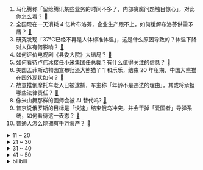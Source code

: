 1. 马化腾称「留给腾讯某些业务的时间不多了，内部贪腐问题触目惊心」，对此你怎么看？ [:link:](https://www.zhihu.com/question/573848431)
2. 全国现在一天消耗 4 亿片布洛芬，企业生产跟不上，如何缓解布洛芬供需矛盾？ [:link:](https://www.zhihu.com/question/573465210)
3. 研究发现「37℃已经不再是人体标准体温」，这是什么原因导致的？体温下降对人体有何影响？ [:link:](https://www.zhihu.com/question/573845872)
4. 如何评价电视剧《县委大院》大结局？ [:link:](https://www.zhihu.com/question/573863179)
5. 如何看待卢伟冰接任小米集团任总裁？有什么值得关注的信息？ [:link:](https://www.zhihu.com/question/573867453)
6. 美国孟菲斯动物园宣布归还大熊猫丫丫和乐乐，结束 20 年租期，中国大熊猫在国外现状如何？ [:link:](https://www.zhihu.com/question/573706058)
7. 故意推倒摩托车老人已被逮捕，车主称「年龄不是违法的理由」，其或将承担哪些法律责任？ [:link:](https://www.zhihu.com/question/573318170)
8. 像米山舞那样的画师会被 AI 替代吗? [:link:](https://www.zhihu.com/question/571006783)
9. 普京说俄罗斯的目标是「快速」结束俄乌冲突，并会干掉「爱国者」导弹系统，如何看待这一表态？ [:link:](https://www.zhihu.com/question/573969252)
10. 普通人怎么能拥有千万资产？ [:link:](https://www.zhihu.com/question/508253617)
<details>
<summary>11 ~ 20</summary>

11. 报道称中方明年 1 月 3 日将调整入境隔离政策，外交部称「将优化便利相关各项安排」，释放了哪些信息？ [:link:](https://www.zhihu.com/question/573590532)
12. 多地公共机构因严重减员相继暂停线下业务办理，岳阳称「决不能借口阳了不履职」，哪些信息值得关注？ [:link:](https://www.zhihu.com/question/573763333)
13. 目前已经阳了的人都有什么感触？ [:link:](https://www.zhihu.com/question/572710148)
14. 酒店称客人退房后发现垃圾里有退烧药和抗原，导致工作人员被感染，如何从法律角度看待此事？客人需要担责吗？ [:link:](https://www.zhihu.com/question/573053993)
15. 如何看待「浙江等多地宣布无症状和轻症可正常上班」？哪些信息需要关注？ [:link:](https://www.zhihu.com/question/573270084)
16. 2023年，是买房的好时机吗？ [:link:](https://www.zhihu.com/question/571215001)
17. 俄罗斯防长绍伊古提议扩军「总兵力增至 150 万」，透露了哪些信息？ [:link:](https://www.zhihu.com/question/573719025)
18. 如何评价「流浪地球 2」中垂直起降 J20 的设计？ [:link:](https://www.zhihu.com/question/572273398)
19. 婚前的房子，房本是男友一人名字，现在准备装修后结婚，男友家希望我家出装修钱，我应该出吗？ [:link:](https://www.zhihu.com/question/571904089)
20. 如果 RTX3060 是发售价甚至更低，能超越 GTX1060 成为 Steam 使用率最高的显卡吗？ [:link:](https://www.zhihu.com/question/506623192)
</details>
<details>
<summary>21 ~ 30</summary>

21. 不等转阴就返岗复工，有什么风险？会带来哪些危害？ [:link:](https://www.zhihu.com/question/573621967)
22. 成都一法官庭审时称律师说话太快等于「放屁」，原告称刷新认知，如何看待此事件？ [:link:](https://www.zhihu.com/question/573746233)
23. 专家称「北方有症状比例比南方高很多」，如何解读此观点？什么原因导致南北方的这种差异？ [:link:](https://www.zhihu.com/question/573833634)
24. 『时代』之后，『经济学人』把大奖 「 2022 年度国家」给了乌克兰，称选择「显而易见」，如何评价？ [:link:](https://www.zhihu.com/question/573584835)
25. 2022年底将至，大盘还会出现反转吗？ [:link:](https://www.zhihu.com/question/572694454)
26. 为什么日漫普遍是黑白的，在他们那发表彩色漫画岂不是很能卷？ [:link:](https://www.zhihu.com/question/557269308)
27. 女子称花两千元考核酸采样员证书，没上岗就失业，警方通报帖子与事实不符，事主已被拘留，哪些信息值得关注？ [:link:](https://www.zhihu.com/question/573203914)
28. 大家真的能接受猫咪上床吗？ [:link:](https://www.zhihu.com/question/442904528)
29. 中印军长级会谈，双方同意「尽早解决剩余问题」，哪些信息值得关注？中印关系又将如何发展？ [:link:](https://www.zhihu.com/question/573850742)
30. 董方卓称「现在球员在联赛中没有安全感，更不可能会想着变得更好」，如何评价当前联赛环境？ [:link:](https://www.zhihu.com/question/573268056)
</details>
<details>
<summary>31 ~ 40</summary>

31. 大基数到底该怎么减肥啊？ [:link:](https://www.zhihu.com/question/568260362)
32. 有电有 WiFi 的户外露营还算露营吗？ [:link:](https://www.zhihu.com/question/569723705)
33. 年货节想买个笔记本，轻薄本还是游戏本呢？ [:link:](https://www.zhihu.com/question/572518455)
34. 鸡蛋有没有好吃的做法？ [:link:](https://www.zhihu.com/question/59911916)
35. 2022 年，你有哪些因为疫情带来的遗憾？ [:link:](https://www.zhihu.com/question/573777648)
36. 美国宣布向乌克兰提供爱国者导弹，「爱国者」导弹防空系统对于俄罗斯来说意味着什么？哪些信息值得关注？ [:link:](https://www.zhihu.com/question/573836402)
37. 2 岁孩子拿铁钉捅插板被电哭，「妈妈及时制止，孩子无大碍」，有哪些警示作用？ [:link:](https://www.zhihu.com/question/573345424)
38. 如何拍出氛围感照片，此次搭载前后柔光灯的 vivo S16 对拍照能有多大提升效果？ [:link:](https://www.zhihu.com/question/573761782)
39. 为什么素马长老看中的是亚索不是永恩? [:link:](https://www.zhihu.com/question/573008854)
40. 如何评价 12 月 22 日发布的 vivo S16 系列，有哪些值得关注的亮点？ [:link:](https://www.zhihu.com/question/573760583)
</details>
<details>
<summary>41 ~ 50</summary>

41. 每次健身先做无氧运动就没有力气跑步了，该怎么办？ [:link:](https://www.zhihu.com/question/570512453)
42. 明末该怎样防止后金八旗入关劫掠？ [:link:](https://www.zhihu.com/question/567410634)
43. 2022 年，你单曲循环最多的是哪首歌？为什么？ [:link:](https://www.zhihu.com/question/571894858)
44. 去旅游发生过什么啼笑皆非的事？ [:link:](https://www.zhihu.com/question/284503352)
45. 广东开始逆向「抢人」，开展新一年的用工对接，浙江多地发红包留人过年，释放了什么信号？ [:link:](https://www.zhihu.com/question/573721198)
46. 退烧药厂商加班加点生产，多地实施拆零销售，布洛芬巨头股价逼近跌停，退烧药短缺何时缓解？ [:link:](https://www.zhihu.com/question/573468648)
47. 江苏南京购房政策再调整，外地人购房无需社保，二套房首付比例降至四成，将产生哪些影响？哪些信息值得关注？ [:link:](https://www.zhihu.com/question/573837652)
48. 2023 年，美国国债会突破 31.4 万亿美元的法定债务上限吗？ [:link:](https://www.zhihu.com/question/572265855)
49. 一个人跑步时感到孤独该如何改善？ [:link:](https://www.zhihu.com/question/571955821)
50. 2022 年，你做过最不后悔的一件事是什么？ [:link:](https://www.zhihu.com/question/573778562)
</details><details>
<summary>bilibili</summary>

1. 这些难道不是全国统一的吗？ [:link:](//www.bilibili.com/video/BV1PR4y1678g)
2. 国风素人改造第一期：今天和老先生重回两千年前的杏坛 [:link:](//www.bilibili.com/video/BV1f14y1N7e5)
3. 《 北 京 烤 鸭 》 [:link:](//www.bilibili.com/video/BV1Ad4y1e7va)
4. 假STEAM把我们和B站告上法庭，索赔100万！？结果居然…… [:link:](//www.bilibili.com/video/BV1c24y1S7Rx)
5. 美国陆军如何在苏军服役？【硬核狠人44】 [:link:](//www.bilibili.com/video/BV1U84y147Rm)
6. 追到贼窝 [:link:](//www.bilibili.com/video/BV1R44y1Z7wY)
7. 2022，看见平凡微光 [:link:](//www.bilibili.com/video/BV1fd4y1Y7Uo)
8. 珍惜眼前人 [:link:](//www.bilibili.com/video/BV1eK411q718)
9. 致敬袁爷爷的模组《稻香》 [:link:](//www.bilibili.com/video/BV1BM411m7Ka)
10. 辣椒致死量！千万别在贵州吃辣椒，一天3顿怕你上瘾... [:link:](//www.bilibili.com/video/BV12G4y1J7Dw)
<details>
<summary>11 ~ 20</summary>

11. 🙂🙂🙂🙂🙂 [:link:](//www.bilibili.com/video/BV1wA411X7Qw)
12. 原来我只是一个简单的支教老师 [:link:](//www.bilibili.com/video/BV1RM41127KD)
13. 今儿去打卡洛杉矶最高楼里的顶级和牛烤肉！这是我今年吃过最豪的饭！#OPPO Find N2# [:link:](//www.bilibili.com/video/BV1b84y1s7UF)
14. 我给国家农业部写了封信 [:link:](//www.bilibili.com/video/BV1g24y1Q72H)
15. 「英雄梦想」Argentina - 2022 [:link:](//www.bilibili.com/video/BV1te4y1L7uf)
16. 奥密克戎你牛波一，把姐烧到41…… [:link:](//www.bilibili.com/video/BV1K44y1f7Bi)
17. 【亮记生物鉴定】网络热传生物鉴定45 [:link:](//www.bilibili.com/video/BV1yV4y1A79U)
18. ⚡砸 坏 化 学 实 验 室⚡ [:link:](//www.bilibili.com/video/BV17g411J7V9)
19. 他咋不阳啊... [:link:](//www.bilibili.com/video/BV1Ev4y1Q72Q)
20. 俺们长大了，这一次，绝不会再让妈妈受伤 [:link:](//www.bilibili.com/video/BV1rM41127LG)
</details>
<details>
<summary>21 ~ 30</summary>

21. 高中永远用不烂的作文素材 [:link:](//www.bilibili.com/video/BV1aD4y1h7Gs)
22. Unity个人独立游戏，求职作品 [:link:](//www.bilibili.com/video/BV1814y1A7eU)
23. 自制钓鱼佬智能快乐竿 [:link:](//www.bilibili.com/video/BV1Mg411J7kp)
24. 发烧41℃，解吟《李凭箜篌引》，代入感很强 [:link:](//www.bilibili.com/video/BV1g84y147Vt)
25. 街头冻梨小摊的冻梨热饮！ [:link:](//www.bilibili.com/video/BV1qG411N7Uk)
26. 开心高兴歌 [:link:](//www.bilibili.com/video/BV1Xe411F7bq)
27. 这就是我变阳的四个阶段 [:link:](//www.bilibili.com/video/BV1f24y1D7EN)
28. 神秘北极圈，迷人的挪威，大自然的宠儿。 [:link:](//www.bilibili.com/video/BV1GV4y1c7nx)
29. 老师全阳了，学校快倒闭了，今天只有一个学生来上学...... [:link:](//www.bilibili.com/video/BV17e411c73A)
30. 家人们，捡了一只猫，这可咋整 [:link:](//www.bilibili.com/video/BV1584y147Km)
</details>
<details>
<summary>31 ~ 40</summary>

31. 【原神】⚡愚 者 何 惧 终 焉⚡ [:link:](//www.bilibili.com/video/BV1xG4y1g7kS)
32. 怎么所有倒霉的事情都让猫猫碰上了！ [:link:](//www.bilibili.com/video/BV1vv4y1Q7mh)
33. 战 狠 I I I [:link:](//www.bilibili.com/video/BV1LV4y1w7Ug)
34. 对不起，我是变态杀手...... [:link:](//www.bilibili.com/video/BV1cg411J7vq)
35. 拉近几十亿公里！普通人用天文望远镜能拍到什么？ [:link:](//www.bilibili.com/video/BV1y84y147YW)
36. 他们居然把游戏里的餐厅搬了出来！甚至连NPC都完美复刻！ [:link:](//www.bilibili.com/video/BV1jG4y1J7DU)
37. 开着凯迪拉克让老人直播卖惨？up主暗访幕后团队！【上集】 [:link:](//www.bilibili.com/video/BV1Je4y1K7cr)
38. 这狗没白养 [:link:](//www.bilibili.com/video/BV19G411P7h4)
39. NewJeans新曲Ditto MV公开 [:link:](//www.bilibili.com/video/BV1he4y1K7nu)
40. 刘谦，在13亿人眼皮底下创造三幕奇迹！【寻找·刘谦】 [:link:](//www.bilibili.com/video/BV1Vd4y1Y7Gd)
</details>
<details>
<summary>41 ~ 50</summary>

41. 哪只羊下的蛋？ [:link:](//www.bilibili.com/video/BV1Lg411J79E)
42. 花1968元整理测评全网“速食早餐”，精选出来的绝对是速食界的扛把子！爆炸好吃！看到=赚到！无广纯分享！ [:link:](//www.bilibili.com/video/BV1aR4y167Nr)
43. 到现在还没阳的人值得被好好珍惜 [:link:](//www.bilibili.com/video/BV1yv4y1Q7g2)
44. 阳了，算工伤吗 [:link:](//www.bilibili.com/video/BV1SG411P7GE)
45. ［我的世界视觉盛宴］这2分半花了我250分钟！ [:link:](//www.bilibili.com/video/BV1LR4y167Ua)
46. 【年度书单】我的2022年度书单，文学类+历史类+哲学类+其他类 [:link:](//www.bilibili.com/video/BV1MG4y1J76L)
47. 土豆这样做，我能吃一吨！ [:link:](//www.bilibili.com/video/BV1GW4y1M7FZ)
48. 烤培根 将就吃 [:link:](//www.bilibili.com/video/BV1Fg411J7qW)
49. 人体的免疫系统是如何战胜流感的？ [:link:](//www.bilibili.com/video/BV1j84y1475b)
50. B站到账4500，花200元买三个大披萨，老婆孩子吃开心 [:link:](//www.bilibili.com/video/BV1uV4y1c7Mw)
</details>
<details>
<summary>51 ~ 60</summary>

51. 都说原声才好，那就继续发原声版吧！没几个赞没人给币也不要紧了…… [:link:](//www.bilibili.com/video/BV1hg411J7yv)
52. “封神的解说！封神的球王！双厨狂喜！真的爱死足球了！” [:link:](//www.bilibili.com/video/BV1gA411R7wu)
53. 上海.云和面馆 厨子探店¥4??? [:link:](//www.bilibili.com/video/BV1JW4y1T7cu)
54. 用布洛芬舞告别2022 [:link:](//www.bilibili.com/video/BV1Td4y1e76h)
55. 我也不想吃宵夜啊，可是它真的太香了。 [:link:](//www.bilibili.com/video/BV1Re411F7b3)
56. 发烧...已经...无所谓了...《最 骚 营 销 号 45》 [:link:](//www.bilibili.com/video/BV1cg411b7YS)
57. 华莱士全系列25种单品大测评！究竟哪款最好吃？ [:link:](//www.bilibili.com/video/BV1FA411X7hz)
58. 对于我来说，饰演憨豆是一种解脱，我既喜欢他又讨厌他 #憨豆先生 [:link:](//www.bilibili.com/video/BV1XK411z78p)
59. 【原神MMD】接住，一定要接住！ [:link:](//www.bilibili.com/video/BV18R4y167bh)
60. 为什么我们的三观这么正？原来以前从广告就开始熏陶了！ [:link:](//www.bilibili.com/video/BV1pA41197Ja)
</details>
<details>
<summary>61 ~ 70</summary>

61. 这些全国都有的连锁店，居然好吃到爆！！！ [:link:](//www.bilibili.com/video/BV1Je411c7DL)
62. 年度嘴角落泪短片，我不信你能坚持看到最后一个！ [:link:](//www.bilibili.com/video/BV1UV4y1c7Hz)
63. 战 术 核 打 击 ！【C4快乐阴人流#36】 [:link:](//www.bilibili.com/video/BV118411n7Wt)
64. 各位同学们，等我妈骂完我，后再给同学们上课！ [:link:](//www.bilibili.com/video/BV1EG411M7Uh)
65. 大堂经理处理不同客诉 [:link:](//www.bilibili.com/video/BV1Y84y147B2)
66. 你为什么抢不到退烧药？什么时候才能买到？10分钟击碎你的缺药焦虑！【洞察社会系列82】 [:link:](//www.bilibili.com/video/BV1z8411n7qZ)
67. 谁不想家里有三个老师呢？教师之一家有三个老师是什么体验 [:link:](//www.bilibili.com/video/BV1jP4y1B7Px)
68. 马儿假装疾驰，给小骑手增加坐骑感 [:link:](//www.bilibili.com/video/BV1yW4y1T7up)
69. 被污名化的他们眼中的世界是什么样的？ [:link:](//www.bilibili.com/video/BV18v4y1Q7Xq)
70. 凡新冠感染在发烧畏寒头痛身痛阶段，一定不要服用清热解毒类的中药，如连花清瘟、抗病毒颗粒等。应用散寒解表类中药，如荆防颗粒、小柴胡颗粒、风寒感冒颗粒等。特提醒！ [:link:](//www.bilibili.com/video/BV1wR4y1r76N)
</details>
<details>
<summary>71 ~ 80</summary>

71. 英国博主：中国放开了 老外怎么看 [:link:](//www.bilibili.com/video/BV1Te411c7jj)
72. 羊村（4） [:link:](//www.bilibili.com/video/BV1NG4y1J7wL)
73. 免疫系统：这把高端局！ [:link:](//www.bilibili.com/video/BV1UP4y1q7J3)
74. Sakura｜DV录像带 [:link:](//www.bilibili.com/video/BV1c84y1t7yW)
75. 我阳性了是吧 [:link:](//www.bilibili.com/video/BV1sG411N7Xc)
76. 英国人如何看待中国人自己起的英文名？ [:link:](//www.bilibili.com/video/BV1LD4y1h7hT)
77. 阳了，但是嘴硬 [:link:](//www.bilibili.com/video/BV18g411J7j3)
78. 【生物化学】新知06 奥密克戎越变越弱是传说 & 免疫逃逸不容小觑别得病 [:link:](//www.bilibili.com/video/BV1D8411p7ci)
79. 齁 甜 紫 薯 奶 冻 [:link:](//www.bilibili.com/video/BV1Ye4y1L75S)
80. “缺德动物在这里！” [:link:](//www.bilibili.com/video/BV13R4y1r7NR)
</details>
<details>
<summary>81 ~ 90</summary>

81. 《玩 原 神 遇 班 主 任》 [:link:](//www.bilibili.com/video/BV1TM411S7Sm)
82. 大咪闷声干大事 懂事的让人心疼 [:link:](//www.bilibili.com/video/BV1xD4y1h7Yh)
83. 世界杯结束了，老丁回归了正常的生活 [:link:](//www.bilibili.com/video/BV1Ee4y1K7v3)
84. 拿过奖的豆腐做法，一口咬下冒汤汁！三分钟就学会~丨小院豆腐 [:link:](//www.bilibili.com/video/BV1HM411m7av)
85. “好利来+哈利波特”联名糕点，究竟是什么味道？ [:link:](//www.bilibili.com/video/BV1TW4y1M7fM)
86. 曾经的山东拉面哥 [:link:](//www.bilibili.com/video/BV1gA411R7Qa)
87. 胡说八道之后轻松多了 [:link:](//www.bilibili.com/video/BV1RA41197DM)
88. 【卢克文工作室】奥密克戎迅速扩张，放开之后我们要如何应对危机？ [:link:](//www.bilibili.com/video/BV1gV4y1c7ov)
89. 1技能三种随机音效，2技能两种随机音效，李白世冠新皮肤是荣耀典藏？ [:link:](//www.bilibili.com/video/BV1F84y1t7RZ)
90. 全体起立！Rick Astley《Never Gonna Give You Up》 千人蹦迪现场 20221215 [:link:](//www.bilibili.com/video/BV1Vv4y1Q7uK)
</details>
<details>
<summary>91 ~ 100</summary>

91. 猫版：宝娟我的嗓子…… [:link:](//www.bilibili.com/video/BV1HG411P7zU)
92. 可能是全球第一的自助餐？龙虾鹅肝鱼子酱无限上！ 能吃回本吗？ [:link:](//www.bilibili.com/video/BV1Mv4y1X78Q)
93. "把女孩带来，债务便一笔勾销"——Bioshock infinite [:link:](//www.bilibili.com/video/BV1aG4y1J77m)
94. 这可能是我离梅西最远的一次，恭喜梅西夺得世界杯冠军！ [:link:](//www.bilibili.com/video/BV1iK411q72C)
95. 阿根廷是个什么国家？ [:link:](//www.bilibili.com/video/BV1i44y1d7zL)
96. 回来带我走吧，我一直在原地 [:link:](//www.bilibili.com/video/BV1sg411J7Py)
97. 【章鱼哥】我是章鱼哥，是一个“失败者”——Something Just Like This [:link:](//www.bilibili.com/video/BV1Y8411G7Ns)
98. 大学老师原神开荒 [:link:](//www.bilibili.com/video/BV1UV4y1c7rw)
99. 剑 魔 玩 家 免 疫 系 统 [:link:](//www.bilibili.com/video/BV1VA411X7Lf)
100. 我算出了汤姆的毛有多少根？b站第一人 [:link:](//www.bilibili.com/video/BV168411n7fy)
</details></details>